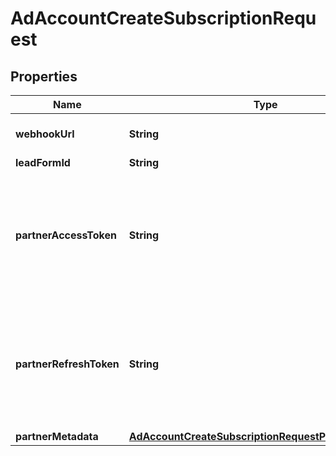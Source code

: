 

# AdAccountCreateSubscriptionRequest


## Properties

| Name | Type | Description | Notes |
|------------ | ------------- | ------------- | -------------|
|**webhookUrl** | **String** | Standard HTTPS webhook URL. |  |
|**leadFormId** | **String** | Lead form ID. |  [optional] |
|**partnerAccessToken** | **String** | Partner access token. Only for clients that requires authentication. We recommend to avoid this param. |  [optional] |
|**partnerRefreshToken** | **String** | Partner refresh token. Only for clients that requires authentication. We recommend to avoid this param. |  [optional] |
|**partnerMetadata** | [**AdAccountCreateSubscriptionRequestPartnerMetadata**](AdAccountCreateSubscriptionRequestPartnerMetadata.md) |  |  [optional] |



